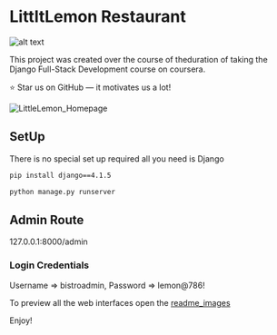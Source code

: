# LittltLemon Restaurant

![alt text](https://img.shields.io/badge/Django-4.1.5-red?style=for-the-badg&$logo=Django)

This project was created over the course of theduration of taking the Django Full-Stack Development course on coursera.

:star: Star us on GitHub — it motivates us a lot!

![LittleLemon_Homepage](readme_images/homepage.png)

## SetUp

There is no special set up required all you need is Django
```bash
pip install django==4.1.5

python manage.py runserver
```

## Admin Route

127.0.0.1:8000/admin

### Login Credentials

Username => bistroadmin,
Password => lemon@786!

To preview all the web interfaces open the [readme_images](readme_images/)

Enjoy!